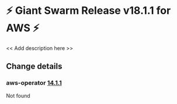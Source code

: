 # :zap: Giant Swarm Release v18.1.1 for AWS :zap:

<< Add description here >>

## Change details


### aws-operator [14.1.1](https://github.com/giantswarm/aws-operator/releases/tag/v14.1.1)

Not found


